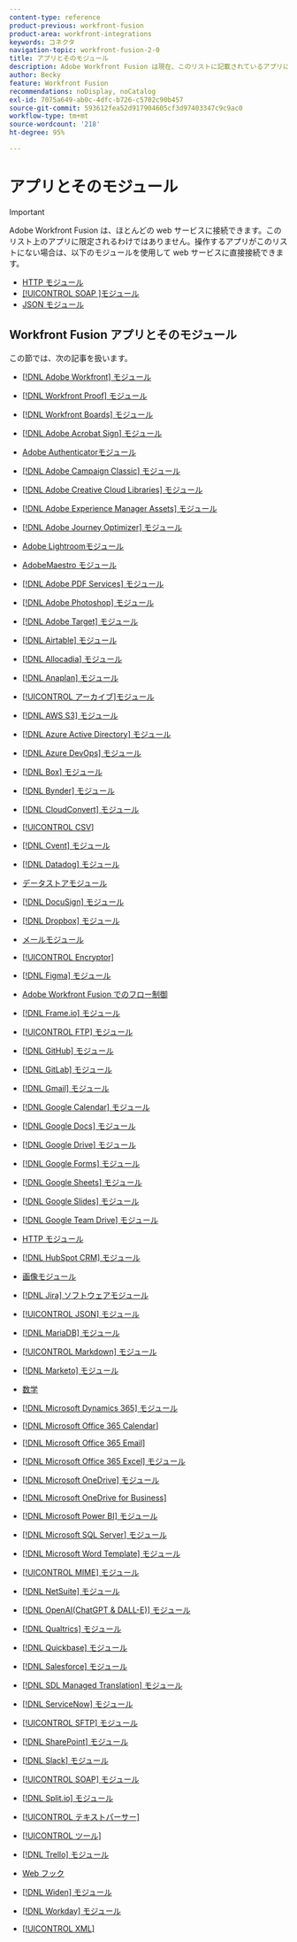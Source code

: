 ```yaml
---
content-type: reference
product-previous: workfront-fusion
product-area: workfront-integrations
keywords: コネクタ
navigation-topic: workfront-fusion-2-0
title: アプリとそのモジュール
description: Adobe Workfront Fusion は現在、このリストに記載されているアプリに対して専用コネクタを提供しています。操作したいアプリがこのリストにない場合は、HTTP、SOAP、または JSON モジュールを使用して接続できます。
author: Becky
feature: Workfront Fusion
recommendations: noDisplay, noCatalog
exl-id: 7075a649-ab0c-4dfc-b726-c5702c90b457
source-git-commit: 593612fea52d917904605cf3d97403347c9c9ac0
workflow-type: tm+mt
source-wordcount: '218'
ht-degree: 95%

---
```


# アプリとそのモジュール

>[!IMPORTANT]
>
>Adobe Workfront Fusion は、ほとんどの web サービスに接続できます。このリスト上のアプリに限定されるわけではありません。操作するアプリがこのリストにない場合は、以下のモジュールを使用して web サービスに直接接続できます。
>
>* [HTTP モジュール](../../workfront-fusion/apps-and-their-modules/http-modules/http-modules-1.md)
>* [[!UICONTROL SOAP ]モジュール](../../workfront-fusion/apps-and-their-modules/soap-module.md)
>* [JSON モジュール](../../workfront-fusion/apps-and-their-modules/json-modules.md)
>

## Workfront Fusion アプリとそのモジュール

この節では、次の記事を扱います。

* [[!DNL Adobe Workfront] モジュール](../../workfront-fusion/apps-and-their-modules/workfront-modules.md)
* [[!DNL Workfront Proof] モジュール](../../workfront-fusion/apps-and-their-modules/workfront-proof-modules.md)
* [[!DNL Workfront Boards] モジュール](../../workfront-fusion/apps-and-their-modules/workfront-boards-modules.md)
* [[!DNL Adobe Acrobat Sign] モジュール](../../workfront-fusion/apps-and-their-modules/adobe-sign-modules.md)
* [Adobe Authenticatorモジュール](/help/quicksilver/workfront-fusion/apps-and-their-modules/adobe-authenticator-modules.md)
* [[!DNL Adobe Campaign Classic] モジュール](../../workfront-fusion/apps-and-their-modules/adobe-campaign-classic-connector.md)
* [[!DNL Adobe Creative Cloud Libraries] モジュール](../../workfront-fusion/apps-and-their-modules/creative-cloud-libraries-modules.md)
* [[!DNL Adobe Experience Manager Assets] モジュール](../../workfront-fusion/apps-and-their-modules/aem-assets-modules.md)
* [[!DNL Adobe Journey Optimizer] モジュール](../../workfront-fusion/apps-and-their-modules/adobe-journey-optimizer-modules.md)
* [Adobe Lightroomモジュール](/help/quicksilver/workfront-fusion/apps-and-their-modules/adobe-lightroom-modules.md)
* [AdobeMaestro モジュール](/help/quicksilver/workfront-fusion/apps-and-their-modules/workfront-planning-modules.md)
* [[!DNL Adobe PDF Services] モジュール](../../workfront-fusion/apps-and-their-modules/pdf-modules.md)
* [[!DNL Adobe Photoshop] モジュール](../../workfront-fusion/apps-and-their-modules/adobe-photoshop-modules.md)
* [[!DNL Adobe Target] モジュール](../../workfront-fusion/apps-and-their-modules/adobe-target-modules.md)
* [[!DNL Airtable] モジュール](../../workfront-fusion/apps-and-their-modules/airtable-modules.md)
* [[!DNL Allocadia] モジュール](../../workfront-fusion/apps-and-their-modules/allocadia-modules.md)
* [[!DNL Anaplan] モジュール](../../workfront-fusion/apps-and-their-modules/anaplan-modules.md)
* [[!UICONTROL アーカイブ]モジュール ](../../workfront-fusion/apps-and-their-modules/archive-modules.md)
* [[!DNL AWS S3] モジュール](../../workfront-fusion/apps-and-their-modules/aws-s3-modules.md)
* [[!DNL Azure Active Directory] モジュール](../../workfront-fusion/apps-and-their-modules/azure-ad-modules.md)
* [[!DNL Azure DevOps] モジュール](../../workfront-fusion/apps-and-their-modules/azure-dev-ops.md)

  <!--
  <li data-mc-conditions="QuicksilverOrClassic.Draft mode"><a href="../../workfront-fusion/apps-and-their-modules/barcodes.md" class="MCXref xref" xrefformat="{para}">Barcodes</a> </li>
  -->

* [[!DNL Box] モジュール](../../workfront-fusion/apps-and-their-modules/box-modules.md)
* [[!DNL Bynder] モジュール](../../workfront-fusion/apps-and-their-modules/bynder-modules.md)
* [[!DNL CloudConvert] モジュール](../../workfront-fusion/apps-and-their-modules/cloud-convert-modules.md)

  <!--
  <li data-mc-conditions="QuicksilverOrClassic.Draft mode"><a href="../../workfront-fusion/apps-and-their-modules/converter-modules.md" class="MCXref xref" xrefformat="{para}">Converter</a> (More information coming soon)</li>
  -->

* [[!UICONTROL CSV]](../../workfront-fusion/apps-and-their-modules/csv.md)
* [[!DNL Cvent]  モジュール](../../workfront-fusion/apps-and-their-modules/cvent-modules.md)
* [[!DNL Datadog]  モジュール](../../workfront-fusion/apps-and-their-modules/datadog-modules.md)
* [データストアモジュール](../../workfront-fusion/apps-and-their-modules/data-store-modules.md)
* [[!DNL DocuSign] モジュール](../../workfront-fusion/apps-and-their-modules/docusign-modules.md)
* [[!DNL Dropbox] モジュール](../../workfront-fusion/apps-and-their-modules/dropbox-modules.md)

  <!--
  <li data-mc-conditions="QuicksilverOrClassic.Draft mode"><a href="../../workfront-fusion/apps-and-their-modules/egnyte-modules.md" class="MCXref xref" xrefformat="{para}">Egnyte modules</a> </li>
  -->

* [メールモジュール](../../workfront-fusion/apps-and-their-modules/email-modules.md)
* [[!UICONTROL Encryptor]](../../workfront-fusion/apps-and-their-modules/encryptor-modules.md)
* [[!DNL Figma] モジュール](../../workfront-fusion/apps-and-their-modules/figma-modules.md)
* [Adobe Workfront Fusion でのフロー制御](../../workfront-fusion/apps-and-their-modules/flow-control.md)
* [[!DNL Frame.io] モジュール](../../workfront-fusion/apps-and-their-modules/frame-io-modules.md)
* [[!UICONTROL FTP] モジュール](../../workfront-fusion/apps-and-their-modules/ftp-modules.md)
* [[!DNL GitHub] モジュール](../../workfront-fusion/apps-and-their-modules/github.md)
* [[!DNL GitLab] モジュール](../../workfront-fusion/apps-and-their-modules/gitlab-modules.md)
* [[!DNL Gmail] モジュール](../../workfront-fusion/apps-and-their-modules/gmail-modules.md)
* [[!DNL Google Calendar] モジュール](../../workfront-fusion/apps-and-their-modules/google-calendar-modules.md)
* [[!DNL Google Docs] モジュール](../../workfront-fusion/apps-and-their-modules/google-docs-modules.md)
* [[!DNL Google Drive] モジュール](../../workfront-fusion/apps-and-their-modules/google-drive-modules.md)
* [[!DNL Google Forms] モジュール](../../workfront-fusion/apps-and-their-modules/google-forms-modules.md)
* [[!DNL Google Sheets] モジュール](../../workfront-fusion/apps-and-their-modules/google-sheets-modules.md)
* [[!DNL Google Slides] モジュール](../../workfront-fusion/apps-and-their-modules/google-slides-modules.md)
* [[!DNL Google Team Drive]  モジュール](../../workfront-fusion/apps-and-their-modules/google-team-drive-modules.md)
* [HTTP モジュール](../../workfront-fusion/apps-and-their-modules/http-modules/http-modules-1.md)
* [[!DNL HubSpot CRM] モジュール](../../workfront-fusion/apps-and-their-modules/hubspot-crm-modules.md)
* [画像モジュール](../../workfront-fusion/apps-and-their-modules/image-module.md)

<!--
  <li data-mc-conditions="QuicksilverOrClassic.Draft mode"><a href="../../workfront-fusion/apps-and-their-modules/iso-modules.md" class="MCXref xref" xrefformat="{para}">ISO modules</a> </li>
  -->

* [[!DNL Jira] ソフトウェアモジュール](../../workfront-fusion/apps-and-their-modules/jira-software-modules.md)
* [[!UICONTROL JSON] モジュール](../../workfront-fusion/apps-and-their-modules/json-modules.md)

  <!--
  <li data-mc-conditions="QuicksilverOrClassic.Draft mode"><a href="../../workfront-fusion/apps-and-their-modules/mailchimp-modules.md" class="MCXref xref" xrefformat="{para}">MailChimp modules</a> </li>
  -->

* [[!DNL MariaDB] モジュール](../../workfront-fusion/apps-and-their-modules/mariadb-modules.md)
* [[!UICONTROL Markdown] モジュール](../../workfront-fusion/apps-and-their-modules/markdown-modules.md)
* [[!DNL Marketo] モジュール](../../workfront-fusion/apps-and-their-modules/marketo-modules.md)
* [数学](../../workfront-fusion/apps-and-their-modules/math-module.md)
* [[!DNL Microsoft Dynamics 365] モジュール](../../workfront-fusion/apps-and-their-modules/microsoft-dynamics-365-modules.md)
* [[!DNL Microsoft Office 365 Calendar]](../../workfront-fusion/apps-and-their-modules/microsoft-365-calendar-modules.md)
* [[!DNL Microsoft Office 365 Email]](../../workfront-fusion/apps-and-their-modules/microsoft-365-email-modules.md)
* [[!DNL Microsoft Office 365 Excel] モジュール](../../workfront-fusion/apps-and-their-modules/microsoft-365-excel-modules.md)
* [[!DNL Microsoft OneDrive] モジュール](../../workfront-fusion/apps-and-their-modules/microsoft-onedrive-modules.md)
* [[!DNL Microsoft OneDrive for Business]](../../workfront-fusion/apps-and-their-modules/microsoft-onedrive-for-business-modules.md)
* [[!DNL Microsoft Power BI] モジュール](../../workfront-fusion/apps-and-their-modules/powerbi-modules.md)
* [[!DNL Microsoft SQL Server] モジュール](../../workfront-fusion/apps-and-their-modules/microsoft-sql-server-modules.md)
* [[!DNL Microsoft Word Template]  モジュール](../../workfront-fusion/apps-and-their-modules/microsoft-word-templates-modules.md)
* [[!UICONTROL MIME] モジュール](../../workfront-fusion/apps-and-their-modules/mime.md)
* [[!DNL NetSuite]  モジュール](../../workfront-fusion/apps-and-their-modules/netsuite.md)
* [[!DNL OpenAI(ChatGPT & DALL-E)] モジュール](../../workfront-fusion/apps-and-their-modules/openai-chatgpt-modules.md)
* [[!DNL Qualtrics] モジュール](../../workfront-fusion/apps-and-their-modules/qualtrics-modules.md)
* [[!DNL Quickbase] モジュール](../../workfront-fusion/apps-and-their-modules/quickbase-modules.md)
* [[!DNL Salesforce] モジュール](../../workfront-fusion/apps-and-their-modules/salesforce-modules.md)
* [[!DNL SDL Managed Translation] モジュール](../../workfront-fusion/apps-and-their-modules/sdl-managed-translation-modules.md)
* [[!DNL ServiceNow]  モジュール](../../workfront-fusion/apps-and-their-modules/servicenow-modules.md)
* [[!UICONTROL SFTP] モジュール](../../workfront-fusion/apps-and-their-modules/sftp.md)
* [[!DNL SharePoint]  モジュール](../../workfront-fusion/apps-and-their-modules/sharepoint-modules.md)
* [[!DNL Slack]  モジュール](../../workfront-fusion/apps-and-their-modules/slack-modules.md)
* [[!UICONTROL SOAP] モジュール](../../workfront-fusion/apps-and-their-modules/soap-module.md)
* [[!DNL Split.io]  モジュール](../../workfront-fusion/apps-and-their-modules/split-io-modules.md)
* [[!UICONTROL テキストパーサー]](../../workfront-fusion/apps-and-their-modules/text-parser.md)
* [[!UICONTROL ツール]](../../workfront-fusion/apps-and-their-modules/tools-modules.md)
* [[!DNL Trello]  モジュール](../../workfront-fusion/apps-and-their-modules/trello-modules.md)
* [Web フック](../../workfront-fusion/apps-and-their-modules/webhooks-updated.md)
* [[!DNL Widen] モジュール](../../workfront-fusion/apps-and-their-modules/widen-modules.md)
* [[!DNL Workday] モジュール](../../workfront-fusion/apps-and-their-modules/workday-modules.md)
* [[!UICONTROL XML]](../../workfront-fusion/apps-and-their-modules/xml-modules.md)
